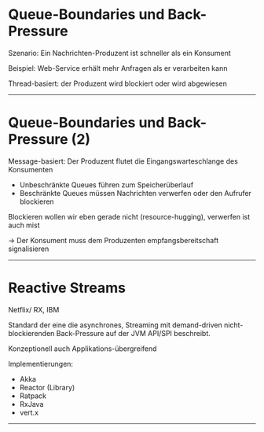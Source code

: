 # Queue-Boundaries und Back-Pressure

Szenario: Ein Nachrichten-Produzent ist schneller als ein Konsument

Beispiel: Web-Service erhält mehr Anfragen als er verarbeiten kann

Thread-basiert: der Produzent wird blockiert oder wird abgewiesen

---

# Queue-Boundaries und Back-Pressure (2)

Message-basiert: Der Produzent flutet die Eingangswarteschlange des Konsumenten

- Unbeschränkte Queues führen zum Speicherüberlauf
- Beschränkte Queues müssen Nachrichten verwerfen oder den Aufrufer blockieren

Blockieren wollen wir eben gerade nicht (resource-hugging), verwerfen ist auch mist

→ Der Konsument muss dem Produzenten empfangsbereitschaft signalisieren

---

# Reactive Streams

Netflix/ RX, IBM

Standard der eine  die asynchrones, Streaming mit demand-driven nicht-blockierenden Back-Pressure auf der JVM API/SPI beschreibt.

Konzeptionell auch Applikations-übergreifend

Implementierungen:

- Akka
- Reactor (Library)
- Ratpack
- RxJava
- vert.x

---

